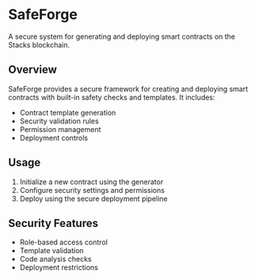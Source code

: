 # SafeForge

A secure system for generating and deploying smart contracts on the Stacks blockchain.

## Overview
SafeForge provides a secure framework for creating and deploying smart contracts with built-in safety checks and templates. It includes:
- Contract template generation
- Security validation rules
- Permission management
- Deployment controls

## Usage
1. Initialize a new contract using the generator
2. Configure security settings and permissions
3. Deploy using the secure deployment pipeline

## Security Features
- Role-based access control
- Template validation
- Code analysis checks
- Deployment restrictions
